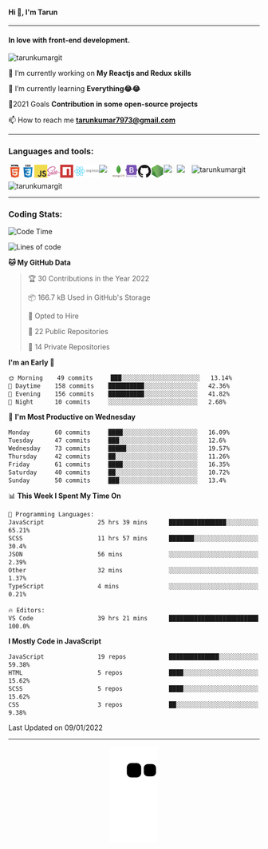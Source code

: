 <h4>Hi 👋, I'm Tarun</h4>
<hr />
<h4 align="left">In love with front-end development.</h4>

<p><img src="https://komarev.com/ghpvc/?username=tarunkumargit&label=Profile%20views&color=0e75b6&style=flat" alt="tarunkumargit" /> </p>


🔭 I’m currently working on **My Reactjs and Redux skills** 

🌱 I’m currently learning **Everything😂😂**

🤝2021 Goals **Contribution in some open-source projects**

📫 How to reach me **tarunkumar7973@gmail.com**
<hr />

### Languages and tools:

 <img align="left" width="26px" src="https://raw.githubusercontent.com/github/explore/80688e429a7d4ef2fca1e82350fe8e3517d3494d/topics/html/html.png" />
 <img align="left" width="26px" src="https://raw.githubusercontent.com/github/explore/80688e429a7d4ef2fca1e82350fe8e3517d3494d/topics/css/css.png" />
 <img align="left" width="26px" src="https://raw.githubusercontent.com/github/explore/80688e429a7d4ef2fca1e82350fe8e3517d3494d/topics/javascript/javascript.png" />
 <img align="left" width="26px" src="https://raw.githubusercontent.com/github/explore/80688e429a7d4ef2fca1e82350fe8e3517d3494d/topics/sass/sass.png" />
 <img align="left" width="26px" src="https://raw.githubusercontent.com/github/explore/80688e429a7d4ef2fca1e82350fe8e3517d3494d/topics/npm/npm.png" />
 <img align="left" width="26px" src="https://raw.githubusercontent.com/github/explore/80688e429a7d4ef2fca1e82350fe8e3517d3494d/topics/react/react.png" />
 <img align="left" width="26px" src="https://raw.githubusercontent.com/devicons/devicon/master/icons/express/express-original-wordmark.svg"/>
 <img align="left" width="26px" src="https://www.vectorlogo.zone/logos/figma/figma-icon.svg"/>
 <img align="left" width="26px" src="https://raw.githubusercontent.com/devicons/devicon/master/icons/mongodb/mongodb-original-wordmark.svg"/>
 <img align="left" width="26px" src="https://raw.githubusercontent.com/devicons/devicon/master/icons/bootstrap/bootstrap-plain-wordmark.svg" />
 <img align="left" width="26px" src="https://raw.githubusercontent.com/github/explore/78df643247d429f6cc873026c0622819ad797942/topics/github/github.png" />
 <img align="left" width="26px" src="https://raw.githubusercontent.com/github/explore/80688e429a7d4ef2fca1e82350fe8e3517d3494d/topics/nodejs/nodejs.png" />
 <img align="left" width="26px" src="https://download.blender.org/branding/community/blender_community_badge_white.svg" />
 <img align="left" width="26px" src="https://www.vectorlogo.zone/logos/tailwindcss/tailwindcss-icon.svg"/>

<p>&nbsp;<img align="center" src="https://github-readme-stats.vercel.app/api?username=tarunkumargit&show_icons=true&theme=react" alt="tarunkumargit" /></p>

<p><img align="center" src="https://github-readme-streak-stats.herokuapp.com/?user=tarunkumargit&show_icons=true&theme=react" alt="tarunkumargit" /></p> 

<hr>

### Coding Stats:

<!--START_SECTION:waka-->
![Code Time](http://img.shields.io/badge/Code%20Time-381%20hrs%2049%20mins-blue)

![Lines of code](https://img.shields.io/badge/From%20Hello%20World%20I%27ve%20Written-719%20Thousand%20lines%20of%20code-blue)

**🐱 My GitHub Data** 

> 🏆 30 Contributions in the Year 2022
 > 
> 📦 166.7 kB Used in GitHub's Storage 
 > 
> 💼 Opted to Hire
 > 
> 📜 22 Public Repositories 
 > 
> 🔑 14 Private Repositories  
 > 
**I'm an Early 🐤** 

```text
🌞 Morning    49 commits     ███░░░░░░░░░░░░░░░░░░░░░░   13.14% 
🌆 Daytime    158 commits    ██████████░░░░░░░░░░░░░░░   42.36% 
🌃 Evening    156 commits    ██████████░░░░░░░░░░░░░░░   41.82% 
🌙 Night      10 commits     ░░░░░░░░░░░░░░░░░░░░░░░░░   2.68%

```
📅 **I'm Most Productive on Wednesday** 

```text
Monday       60 commits     ████░░░░░░░░░░░░░░░░░░░░░   16.09% 
Tuesday      47 commits     ███░░░░░░░░░░░░░░░░░░░░░░   12.6% 
Wednesday    73 commits     █████░░░░░░░░░░░░░░░░░░░░   19.57% 
Thursday     42 commits     ██░░░░░░░░░░░░░░░░░░░░░░░   11.26% 
Friday       61 commits     ████░░░░░░░░░░░░░░░░░░░░░   16.35% 
Saturday     40 commits     ██░░░░░░░░░░░░░░░░░░░░░░░   10.72% 
Sunday       50 commits     ███░░░░░░░░░░░░░░░░░░░░░░   13.4%

```


📊 **This Week I Spent My Time On** 

```text
💬 Programming Languages: 
JavaScript               25 hrs 39 mins      ████████████████░░░░░░░░░   65.21% 
SCSS                     11 hrs 57 mins      ███████░░░░░░░░░░░░░░░░░░   30.4% 
JSON                     56 mins             ░░░░░░░░░░░░░░░░░░░░░░░░░   2.39% 
Other                    32 mins             ░░░░░░░░░░░░░░░░░░░░░░░░░   1.37% 
TypeScript               4 mins              ░░░░░░░░░░░░░░░░░░░░░░░░░   0.21%

🔥 Editors: 
VS Code                  39 hrs 21 mins      █████████████████████████   100.0%

```

**I Mostly Code in JavaScript** 

```text
JavaScript               19 repos            ██████████████░░░░░░░░░░░   59.38% 
HTML                     5 repos             ████░░░░░░░░░░░░░░░░░░░░░   15.62% 
SCSS                     5 repos             ████░░░░░░░░░░░░░░░░░░░░░   15.62% 
CSS                      3 repos             ██░░░░░░░░░░░░░░░░░░░░░░░   9.38%

```



 Last Updated on 09/01/2022
<!--END_SECTION:waka-->

<hr>
<p align="center">
  <img src="https://github.com/tarunkumargit/tarunkumargit/raw/output/github-contribution-grid-snake.svg" alt="snake"></center>
</p>
